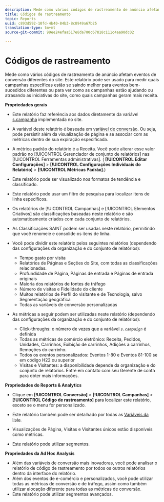 ```yaml
---
description: Mede como vários códigos de rastreamento de anúncio afetam eventos de conversão diferentes do site. Este relatório pode ser usado para medir quais campanhas específicas estão se saindo melhor para eventos bem-sucedidos diferentes ou para ver como as campanhas estão ajudando ou atrasando as iniciativas do site, como quais campanhas geram mais receita.
title: Códigos de rastreamento
topic: Reports
uuid: c893d592-10fd-4b40-84b3-8c8949a67b25
translation-type: tm+mt
source-git-commit: 99ee24efaa517e8da700c67818c111c4aa90dc02

---
```



# Códigos de rastreamento

Mede como vários códigos de rastreamento de anúncio afetam eventos de conversão diferentes do site. Este relatório pode ser usado para medir quais campanhas específicas estão se saindo melhor para eventos bem-sucedidos diferentes ou para ver como as campanhas estão ajudando ou atrasando as iniciativas do site, como quais campanhas geram mais receita.

**Propriedades gerais**

* Este relatório faz referência aos dados diretamente da variável [s.campanha](/help/implement/js-implementation/page-variables/page-variables.md) implementada no site.
* A variável deste relatório é baseada em [variável de conversão](/help/admin/admin/conversion-var-admin/conversion-var-admin.md). Ou seja, pode persistir além da visualização de página e se associar com as métricas dentro de sua expiração especificada.
* A métrica padrão do relatório é a Receita. Você pode alterar esse valor padrão no [!UICONTROL Gerenciador de conjunto de relatórios] nas [!UICONTROL Ferramentas administrativas]. ( **[!UICONTROL Editar Configurações]** &gt; **[!UICONTROL Configurações Individuais do Relatório]** &gt; **[!UICONTROL Métricas Padrão]**.)

* Este relatório pode ser visualizado nos formatos de tendência e classificado.
* Este relatório pode usar um filtro de pesquisa para localizar itens de linha específicos.
* Os relatórios de [!UICONTROL Campanhas] e [!UICONTROL Elementos Criativos] são classificações baseadas neste relatório e são automaticamente criados com cada conjunto de relatórios.

* As Classificações SAINT podem ser usadas neste relatório, permitindo que você renomeie e consolide os itens de linha.
* Você pode dividir este relatório pelos seguintes relatórios (dependendo das configurações da organização e do conjunto de relatórios):

   * Tempo gasto por visita
   * Relatórios de Páginas e Seções do Site, com todas as classificações relacionadas.
   * Profundidade de Página, Páginas de entrada e Páginas de entrada originais
   * Maioria dos relatórios de fontes de tráfego
   * Número de visitas e Fidelidade do cliente
   * Muitos relatórios de Perfil do visitante e de Tecnologia, salvo Segmentação geográfica
   * Todas as variáveis de conversão personalizadas

* As métricas a seguir podem ser utilizadas neste relatório (dependendo das configurações da organização e do conjunto de relatórios):

   * Click-throughs: o número de vezes que a variável *`s.campaign`* é definida
   * Todas as métricas de comércio eletrônico: Receita, Pedidos, Unidades, Carrinhos, Exibição de carrinhos, Adições a carrinhos, Remoções do carrinho.
   * Todos os eventos personalizados: Eventos 1-80 e Eventos 81-100 se em código H22 ou superior
   * Visitas e Visitantes: a disponibilidade depende da organização e do conjunto de relatórios. Entre em contato com seu Gerente de conta para obter mais informações.

**Propriedades do Reports &amp; Analytics**

* Clique em **[!UICONTROL Conversão]** &gt; **[!UICONTROL Campanhas]** &gt; **[!UICONTROL Código de rastreamento]** para localizar este relatório, exceto se o menu for personalizado.

* Este relatório também pode ser detalhado por todas as [Variáveis da lista](https://marketing.adobe.com/resources/help/en_US/sc/implement/list_var.html).
* Visualizações de Página, Visitas e Visitantes únicos estão disponíveis como métricas.
* Este relatório pode utilizar segmentos.

**Propriedades da Ad Hoc Analysis**

* Além das variáveis de conversão mais inovadoras, você pode analisar o relatório de código de rastreamento por todos os outros relatórios dentro da interface do relatório.
* Além dos eventos de e-comércio e personalizados, você pode utilizar todas as métricas de conversão e de tráfego, assim como também utilizar alocação diferente para todas as métricas de conversão.
* Este relatório pode utilizar segmentos avançados.

